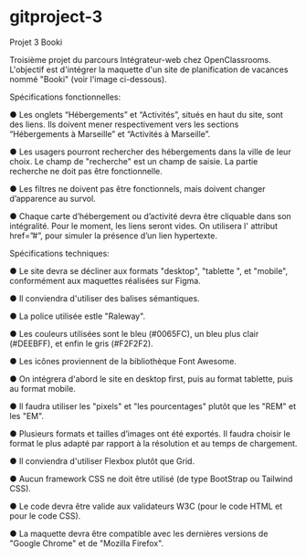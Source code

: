 # gitproject-3

Projet 3 Booki

Troisième projet du parcours Intégrateur-web chez OpenClassrooms. 
L'objectif est d'intégrer la maquette d'un site de planification de vacances nommé "Booki" (voir l'image ci-dessous).

Spécifications fonctionnelles:


● Les onglets “Hébergements” et “Activités”, situés en haut du site, sont des liens.
Ils doivent mener respectivement vers les sections “Hébergements à Marseille” et “Activités à Marseille”.

● Les usagers pourront rechercher des hébergements dans la ville de leur choix. Le champ de "recherche" est un champ de saisie. 
La partie recherche ne doit pas être fonctionnelle.

● Les filtres ne doivent pas être fonctionnels, mais doivent changer d’apparence au survol.

● Chaque carte d’hébergement ou d’activité devra être cliquable dans son intégralité. Pour le moment, les liens seront vides. 
On utilisera l' attribut href=”#”, pour simuler la présence d’un lien hypertexte.



Spécifications techniques:


● Le site devra se décliner aux formats "desktop", "tablette ", et "mobile", conformément aux maquettes réalisées sur Figma.

● Il conviendra d'utiliser des balises sémantiques.

● La police utilisée estle "Raleway".

● Les couleurs utilisées sont le bleu (#0065FC), un bleu plus clair (#DEEBFF), et enfin le gris (#F2F2F2).

● Les icônes proviennent de la bibliothèque Font Awesome.

● On intégrera d'abord le site en desktop first, puis au format tablette, puis au format mobile. 

● Il faudra utiliser les "pixels" et "les pourcentages" plutôt que les "REM" et les "EM".

● Plusieurs formats et tailles d’images ont été exportés. Il faudra choisir le format le plus adapté par rapport à la résolution et au temps de chargement.

● Il conviendra d'utiliser Flexbox plutôt que Grid.

● Aucun framework CSS ne doit être utilisé (de type BootStrap ou Tailwind CSS).

● Le code devra être valide aux validateurs W3C (pour le code HTML et pour le code CSS).

● La maquette devra être compatible avec les dernières versions de "Google Chrome" et de "Mozilla Firefox".

